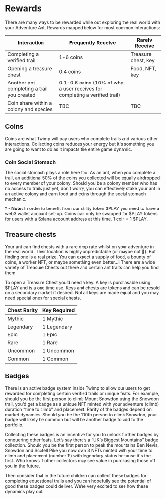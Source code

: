 # Rewards

There are many ways to be rewarded while out exploring the real world with your Adventure Ant. Rewards mapped below for most common interactions:

| Interaction                                | Frequently Receive                                                                      | Rarely Receive                |
| ------------------------------------------ | --------------------------------------------------------------------------- | ------------------- |
| Completing a verified trail                | 1-6 coins                                                                   | Treasure chest, key |
| Opening a treasure chest                   | 0.4 coins                                                                   | Food, NFT, key      |
| Another ant completing a trail you created | 0.1-0.6 coins (10% of what a user receives for completing a verified trail) |                     |
| Coin share within a colony and species     | TBC                                                                         | TBC                 |

## Coins

Coins are what Twimp will pay users who complete trails and various other interactions. Collecting coins reduces your energy but it's something you are going to want to do as it impacts the entire game dynamic.

### Coin Social Stomach

The social stomach plays a role here too. As an ant, when you complete a trail, an additional 50% of the coins you collected will be equally airdropped to every member of your colony. Should you be a colony member who has no access to trails just yet, don’t worry, you can effectively stake your ant in an active colony and earn food and coins through the social stomach mechanic.

?> **Note:** In order to benefit from our utility token $PLAY you need to have a web3 wallet account set-up. Coins can only be swapped for $PLAY tokens for users with a Solana account address at this time. 1 coin = 1 $PLAY.

## Treasure chests

Your ant can find chests with a rare drop rate whilst on your adventure in the real world. Their location is highly unpredictable (or maybe not 👀). But finding one is a real prize. You can expect a supply of food, a bounty of coins, a worker NFT, or maybe something even better…! There are a wide variety of Treasure Chests out there and certain ant traits can help you find them.

To open a Treasure Chest you’d need a key. A key is purchasable using $PLAY and is a one time use. Keys and chests are tokens and can be resold on a secondary market if desired. Not all keys are made equal and you may need special ones for special chests.

| Chest Rarity | Key Required |
| ------------ | ------------ |
| Mythic       | 1 Mythic     |
| Legendary    | 1 Legendary  |
| Epic         | 1 Epic       |
| Rare         | 1 Rare       |
| Uncommon     | 1 Uncommon   |
| Common       | 1 Common     |

## Badges

There is an active badge system inside Twimp to allow our users to get rewarded for completing certain verified trails or unique feats. For example, should you be the first person to climb Mount Snowdon using the Snowdon trail, you’d get a badge as a unique NFT minted with your adventure (climb) duration “time to climb” and placement. Rarity of the badges depend on market dynamics. Should you be the 100th person to climb Snowdon, your badge will likely be common but will be another badge to add to the portfolio.

Collecting these badges is an incentive for you to unlock further badges by conquering other feats. Let’s say there’s a “UK‘s Biggest Mountains” badge collection. Should you be the first person to peak the mountains Ben Nevis, Snowdon and Scafell Pike you now own 3 NFTs minted with your time to climb and placement (number 1!) with legendary status because it's the first. Who knows if other collectors may see value in purchasing those off you in the future.

Then consider that in the future children can collect these badges for completing educational trails and you can hopefully see the potential of good these badges could deliver. We’re very excited to see how these dynamics play out.
